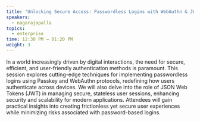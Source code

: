```yaml
---
title: 'Unlocking Secure Access: Passwordless Logins with WebAuthn & JWT'
speakers:
  - nagarajapalla
topics:
  - enterprise
time: 12:30 PM – 01:20 PM
weight: 3
---
```


In a world increasingly driven by digital interactions, the need for secure, efficient, and user-friendly authentication methods is paramount. This session explores cutting-edge techniques for implementing passwordless logins using Passkey and WebAuthn protocols, redefining how users authenticate across devices. We will also delve into the role of JSON Web Tokens (JWT) in managing secure, stateless user sessions, enhancing security and scalability for modern applications. Attendees will gain practical insights into creating frictionless yet secure user experiences while minimizing risks associated with password-based logins.